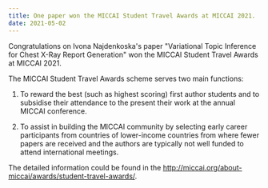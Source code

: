 ```yaml
---
title: One paper won the MICCAI Student Travel Awards at MICCAI 2021.
date: 2021-05-02
---
```


Congratulations on Ivona Najdenkoska's paper "Variational Topic Inference for Chest X-Ray Report Generation" won the MICCAI Student Travel Awards at MICCAI 2021.

<!--more-->

The MICCAI Student Travel Awards scheme serves two main functions:

1. To reward the best (such as highest scoring) first author students and to subsidise their attendance to the present their work at the annual MICCAI conference.

2. To assist in building the MICCAI community by selecting early career participants from countries of lower-income countries from where fewer papers are received and the authors are typically not well funded to attend international meetings.

The detailed information could be found in the http://miccai.org/about-miccai/awards/student-travel-awards/.